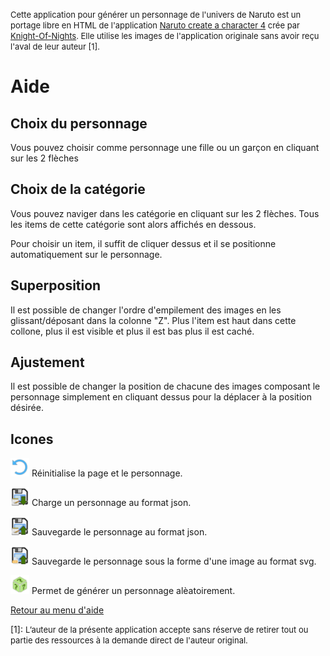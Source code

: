 
<font size="2">Cette application pour générer un personnage de l'univers de Naruto est un portage libre en HTML de l'application [Naruto create a character 4](https://www.newgrounds.com/portal/view/473226) crée par [Knight-Of-Nights](https://knight-of-nights.newgrounds.com). Elle utilise les images de l'application originale sans avoir reçu l'aval de leur auteur [1].</font> 

# Aide

## Choix du personnage

Vous pouvez choisir comme personnage une fille ou un garçon en cliquant sur les 2 flèches

## Choix de la catégorie

Vous pouvez naviger dans les catégorie en cliquant sur les 2 flèches. Tous les items de cette catégorie sont alors affichés en dessous. 

Pour choisir un item, il suffit de cliquer dessus et il se positionne automatiquement sur le personnage.

## Superposition

Il est possible de changer l'ordre d'empilement des images en les glissant/déposant dans la colonne "Z". Plus l'item est haut dans cette collone, plus il est visible et plus il est bas plus il est caché.

## Ajustement

Il est possible de changer la position de chacune des images composant le personnage simplement en cliquant dessus pour la déplacer à la position désirée. 

## Icones

<img src="../images/ui/reset.png" height="30px" width="30px"/> Réinitialise la page et le personnage.

<img src="../images/ui/load-json.png" height="30px" width="30px"/> Charge un personnage au format json.

<img src="../images/ui/save-json.png" height="30px" width="30px"/> Sauvegarde le personnage au format json.

<img src="../images/ui/save-svg.png" height="30px" width="30px"/> Sauvegarde le personnage sous la forme d'une image au format svg.

<img src="../images/ui/random.png" height="30px" width="30px"/> Permet de générer un personnage alèatoirement.

[Retour au menu d'aide](https://github.com/conaruto/conaruto.github.io/wiki/help)

[1]: <font size="2">L’auteur de la présente application accepte sans réserve de retirer tout ou partie des ressources à la demande direct de l'auteur original.</font> 